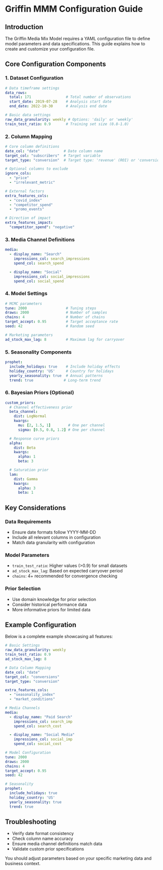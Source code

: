 # Griffin MMM Configuration Guide

## Introduction
The Griffin Media Mix Model requires a YAML configuration file to define model parameters and data specifications. This guide explains how to create and customize your configuration file.

## Core Configuration Components

### 1. Dataset Configuration
```yaml
# Data timeframe settings
data_rows:
  total: 171                # Total number of observations
  start_date: 2019-07-28    # Analysis start date
  end_date: 2022-10-30      # Analysis end date

# Basic data settings  
raw_data_granularity: weekly # Options: 'daily' or 'weekly'
train_test_ratio: 0.9       # Training set size (0.8-1.0)
```

### 2. Column Mapping
```yaml
# Core column definitions
date_col: "date"           # Date column name
target_col: "subscribers"  # Target variable
target_type: "conversion"  # Target type: 'revenue' (ROI) or 'conversion' (CPA)

# Optional columns to exclude
ignore_cols:
  - "price"
  - "irrelevant_metric"

# External factors
extra_features_cols:
  - "covid_index"
  - "competitor_spend"
  - "promo_events"

# Direction of impact
extra_features_impact:
  "competitor_spend": "negative"
```

### 3. Media Channel Definitions
```yaml
media:
  - display_name: "Search"
    impressions_col: search_impressions
    spend_col: search_spend

  - display_name: "Social"
    impressions_col: social_impressions
    spend_col: social_spend
```

### 4. Model Settings
```yaml
# MCMC parameters
tune: 2000                  # Tuning steps
draws: 2000                 # Number of samples
chains: 4                   # Number of chains
target_accept: 0.95         # Target acceptance rate
seed: 42                    # Random seed

# Marketing parameters
ad_stock_max_lag: 8         # Maximum lag for carryover
```

### 5. Seasonality Components
```yaml
prophet:
  include_holidays: true    # Include holiday effects
  holiday_country: 'US'     # Country for holidays
  yearly_seasonality: true  # Annual patterns
  trend: true              # Long-term trend
```

### 6. Bayesian Priors (Optional)
```yaml
custom_priors:
  # Channel effectiveness prior
  beta_channel:
    dist: LogNormal
    kwargs:
      mu: [2, 1.5, 1]        # One per channel
      sigma: [0.5, 0.8, 1.2] # One per channel

  # Response curve priors
  alpha:
    dist: Beta
    kwargs:
      alpha: 1
      beta: 3

  # Saturation prior  
  lam:
    dist: Gamma
    kwargs:
      alpha: 3
      beta: 1
```

## Key Considerations

### Data Requirements
- Ensure date formats follow YYYY-MM-DD
- Include all relevant columns in configuration
- Match data granularity with configuration

### Model Parameters
- `train_test_ratio`: Higher values (>0.9) for small datasets
- `ad_stock_max_lag`: Based on expected carryover period
- `chains`: 4+ recommended for convergence checking

### Prior Selection
- Use domain knowledge for prior selection
- Consider historical performance data
- More informative priors for limited data

## Example Configuration
Below is a complete example showcasing all features:

```yaml
# Basic Settings
raw_data_granularity: weekly
train_test_ratio: 0.9
ad_stock_max_lag: 8

# Data Column Mapping
date_col: "date"
target_col: "conversions"
target_type: "conversion"

extra_features_cols:
  - "seasonality_index"
  - "market_conditions"

# Media Channels  
media:
  - display_name: "Paid Search"
    impressions_col: search_imp
    spend_col: search_cost

  - display_name: "Social Media"
    impressions_col: social_imp
    spend_col: social_cost

# Model Configuration
tune: 2000
draws: 2000
chains: 4
target_accept: 0.95
seed: 42

# Seasonality
prophet:
  include_holidays: true
  holiday_country: 'US'
  yearly_seasonality: true
  trend: true
```

## Troubleshooting
- Verify date format consistency
- Check column name accuracy
- Ensure media channel definitions match data
- Validate custom prior specifications

You should adjust parameters based on your specific marketing data and business context.
